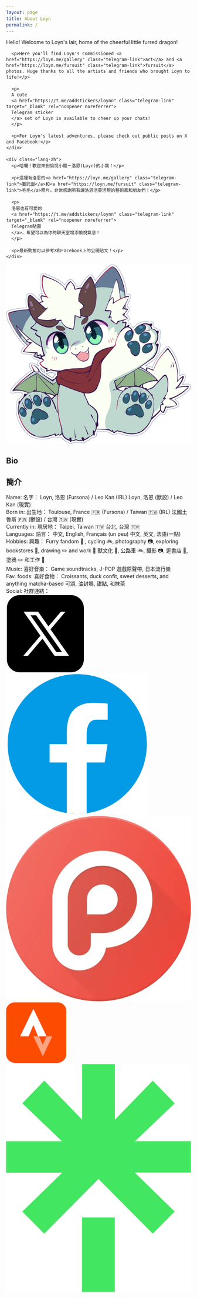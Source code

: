 ```yaml
---
layout: page
title: About Loyn
permalink: /
---
```


<div class="content-wrapper">
  <div class="text-content">
    <div class="lang-en">
      <p>Hello! Welcome to Loyn's lair, home of the cheerful little furred dragon!</p>
      
      <p>Here you'll find Loyn's commissioned <a href="https://loyn.me/gallery" class="telegram-link">art</a> and <a href="https://loyn.me/fursuit" class="telegram-link">fursuit</a> photos. Huge thanks to all the artists and friends who brought Loyn to life!</p>
      
      <p>
      A cute
      <a href="https://t.me/addstickers/loynn" class="telegram-link" target="_blank" rel="noopener noreferrer">
      Telegram sticker
      </a> set of Loyn is available to cheer up your chats!
      </p>
      
      <p>For Loyn's latest adventures, please check out public posts on X and Facebook!</p>
    </div>
    
    <div class="lang-zh">
      <p>哈囉！歡迎來到愉悅小龍－洛恩(Loyn)的小窩！</p>
      
      <p>這裡有洛恩的<a href="https://loyn.me/gallery" class="telegram-link">委託圖</a>和<a href="https://loyn.me/fursuit" class="telegram-link">毛毛</a>照片。非常感謝所有讓洛恩活靈活現的藝術家和朋友們！</p>
      
      <p>
      洛恩也有可愛的
      <a href="https://t.me/addstickers/loynn" class="telegram-link" target="_blank" rel="noopener noreferrer">
      Telegram貼圖
      </a>，希望可以為你的聊天室增添愉悅氣息！
      </p>
      
      <p>最新動態可以參考X和Facebook上的公開貼文！</p>
    </div>
  </div>
  
  <div class="image-content">
    <img src="/assets/images/hihihi.webp" alt="2705132-11.output" class="main-image">
  </div>
</div>

<div class="bio-section">
  <h2 class="lang-en">Bio</h2>
  <h2 class="lang-zh">簡介</h2>
  <div class="bio-grid">
    <div class="bio-item">
      <span class="bio-label lang-en">Name:</span>
      <span class="bio-label lang-zh">名字：</span>
      <span class="bio-value lang-en">Loyn, 洛恩 (Fursona) / Leo Kan (IRL)</span>
      <span class="bio-value lang-zh">Loyn, 洛恩 (獸設) / Leo Kan (現實)</span>
    </div>
    <div class="bio-item">
      <span class="bio-label lang-en">Born in:</span>
      <span class="bio-label lang-zh">出生地：</span>
      <span class="bio-value lang-en">Toulouse, France 🇫🇷 (Fursona) / Taiwan 🇹🇼 (IRL)</span>
      <span class="bio-value lang-zh">法國土魯斯 🇫🇷 (獸設) / 台灣 🇹🇼 (現實)</span>
    </div>
    <div class="bio-item">
      <span class="bio-label lang-en">Currently in:</span>
      <span class="bio-label lang-zh">現居地：</span>
      <span class="bio-value lang-en">Taipei, Taiwan 🇹🇼</span>
      <span class="bio-value lang-zh">台北, 台灣 🇹🇼</span>
    </div>
    <div class="bio-item">
      <span class="bio-label lang-en">Languages:</span>
      <span class="bio-label lang-zh">語言：</span>
      <span class="bio-value lang-en">中文, English, Français (un peu)</span>
      <span class="bio-value lang-zh">中文, 英文, 法語(一點)</span>
    </div>
    <div class="bio-item">
      <span class="bio-label lang-en">Hobbies:</span>
      <span class="bio-label lang-zh">興趣：</span>
      <span class="bio-value lang-en">Furry fandom 🐾 , cycling 🚲, photography 📷, exploring bookstores 📖, drawing ✏️  and work 💼</span>
      <span class="bio-value lang-zh">獸文化 🐾, 公路車 🚲, 攝影 📷, 逛書店 📖, 塗鴉 ✏️ 和工作 💼</span>
    </div>
    <div class="bio-item">
      <span class="bio-label lang-en">Music:</span>
      <span class="bio-label lang-zh">喜好音樂：</span>
      <span class="bio-value lang-en">Game soundtracks, J-POP</span>
      <span class="bio-value lang-zh">遊戲原聲帶, 日本流行樂</span>
    </div>
    <div class="bio-item">
      <span class="bio-label lang-en">Fav. foods:</span>
      <span class="bio-label lang-zh">喜好食物：</span>
      <span class="bio-value lang-en">Croissants, duck confit, sweet desserts, and anything matcha-based</span>
      <span class="bio-value lang-zh">可頌, 油封鴨, 甜點, 和抹茶</span>
    </div>
    <div class="bio-item social-bio-item">
      <span class="bio-label lang-en">Social:</span>
      <span class="bio-label lang-zh">社群連結：</span>
      <div class="social-icons">
        <a href="https://x.com/loynuwu" target="_blank" rel="noopener noreferrer">
          <img src="/assets/images/social/x.png" alt="X" class="social-icon social-icon-spacing">
        </a>
        <a href="https://www.facebook.com/loynuwu" target="_blank" rel="noopener noreferrer">
          <img src="/assets/images/social/fb.png" alt="Facebook" class="social-icon social-icon-spacing">
        </a>
        <a href="https://www.plurk.com/Leo_os" target="_blank" rel="noopener noreferrer">
          <img src="/assets/images/social/plurk.webp" alt="Plurk" class="social-icon social-icon-spacing">
        </a>
        <a href="https://www.strava.com/athletes/leokan" target="_blank" rel="noopener noreferrer">
          <img src="/assets/images/social/strava.png" alt="Strava" class="social-icon social-icon-spacing">
        </a>
        <a href="https://linktr.ee/loyn" target="_blank" rel="noopener noreferrer">
          <img src="/assets/images/social/linktree.svg" alt="Linktree" class="social-icon social-icon-spacing">
        </a>
      </div>
    </div>
  </div>
</div>
